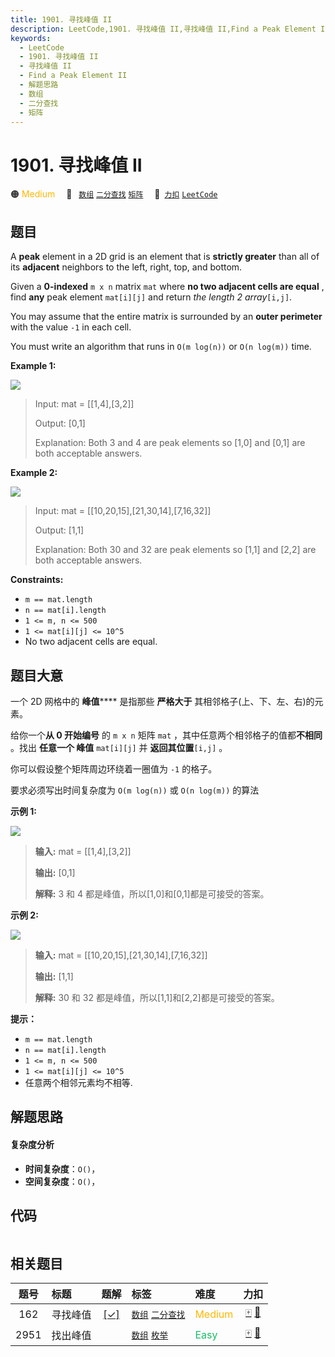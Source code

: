 ```yaml
---
title: 1901. 寻找峰值 II
description: LeetCode,1901. 寻找峰值 II,寻找峰值 II,Find a Peak Element II,解题思路,数组,二分查找,矩阵
keywords:
  - LeetCode
  - 1901. 寻找峰值 II
  - 寻找峰值 II
  - Find a Peak Element II
  - 解题思路
  - 数组
  - 二分查找
  - 矩阵
---
```


# 1901. 寻找峰值 II

🟠 <font color=#ffb800>Medium</font>&emsp; 🔖&ensp; [`数组`](/tag/array.md) [`二分查找`](/tag/binary-search.md) [`矩阵`](/tag/matrix.md)&emsp; 🔗&ensp;[`力扣`](https://leetcode.cn/problems/find-a-peak-element-ii) [`LeetCode`](https://leetcode.com/problems/find-a-peak-element-ii)

## 题目

A **peak** element in a 2D grid is an element that is **strictly greater**
than all of its **adjacent** neighbors to the left, right, top, and bottom.

Given a **0-indexed** `m x n` matrix `mat` where **no two adjacent cells are
equal** , find **any** peak element `mat[i][j]` and return _the length 2
array_`[i,j]`.

You may assume that the entire matrix is surrounded by an **outer perimeter**
with the value `-1` in each cell.

You must write an algorithm that runs in `O(m log(n))` or `O(n log(m))` time.



**Example 1:**

![](https://assets.leetcode.com/uploads/2021/06/08/1.png)

> Input: mat = [[1,4],[3,2]]
> 
> Output: [0,1]
> 
> Explanation:  Both 3 and 4 are peak elements so [1,0] and [0,1] are both acceptable answers.

**Example 2:**

**![](https://assets.leetcode.com/uploads/2021/06/07/3.png)**

> Input: mat = [[10,20,15],[21,30,14],[7,16,32]]
> 
> Output: [1,1]
> 
> Explanation:  Both 30 and 32 are peak elements so [1,1] and [2,2] are both acceptable answers.

**Constraints:**

  * `m == mat.length`
  * `n == mat[i].length`
  * `1 <= m, n <= 500`
  * `1 <= mat[i][j] <= 10^5`
  * No two adjacent cells are equal.


## 题目大意

一个 2D 网格中的 **峰值****** 是指那些 **严格大于** 其相邻格子(上、下、左、右)的元素。

给你一个**从 0 开始编号** 的 `m x n` 矩阵 `mat` ，其中任意两个相邻格子的值都**不相同** 。找出 **任意一个 峰值**
`mat[i][j]` 并 **返回其位置**`[i,j]` 。

你可以假设整个矩阵周边环绕着一圈值为 `-1` 的格子。

要求必须写出时间复杂度为 `O(m log(n))` 或 `O(n log(m))` 的算法





**示例 1:**

![](https://assets.leetcode.com/uploads/2021/06/08/1.png)

> 
> 
> 
> 
> 
> **输入:** mat = [[1,4],[3,2]]
> 
> **输出:** [0,1]
> 
> **解释:**  3 和 4 都是峰值，所以[1,0]和[0,1]都是可接受的答案。
> 
> 

**示例 2:**

**![](https://assets.leetcode.com/uploads/2021/06/07/3.png)**

> 
> 
> 
> 
> 
> **输入:** mat = [[10,20,15],[21,30,14],[7,16,32]]
> 
> **输出:** [1,1]
> 
> **解释:**  30 和 32 都是峰值，所以[1,1]和[2,2]都是可接受的答案。
> 
> 



**提示：**

  * `m == mat.length`
  * `n == mat[i].length`
  * `1 <= m, n <= 500`
  * `1 <= mat[i][j] <= 10^5`
  * 任意两个相邻元素均不相等.


## 解题思路

#### 复杂度分析

- **时间复杂度**：`O()`，
- **空间复杂度**：`O()`，

## 代码

```javascript

```

## 相关题目

<!-- prettier-ignore -->
| 题号 | 标题 | 题解 | 标签 | 难度 | 力扣 |
| :------: | :------ | :------: | :------ | :------ | :------: |
| 162 | 寻找峰值 | [[✓]](/problem/0162.md) |  [`数组`](/tag/array.md) [`二分查找`](/tag/binary-search.md) | <font color=#ffb800>Medium</font> | [🀄️](https://leetcode.cn/problems/find-peak-element) [🔗](https://leetcode.com/problems/find-peak-element) |
| 2951 | 找出峰值 |  |  [`数组`](/tag/array.md) [`枚举`](/tag/enumeration.md) | <font color=#15bd66>Easy</font> | [🀄️](https://leetcode.cn/problems/find-the-peaks) [🔗](https://leetcode.com/problems/find-the-peaks) |